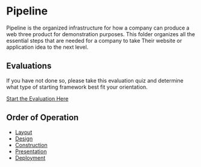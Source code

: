 # Pipeline
Pipeline is the organized infrastructure for how a company can produce a web three product for demonstration purposes. This folder organizes all the essential steps that are needed for a company to take  Their website or application idea to the next level.

## Evaluations

If you have not done so, please take this evaluation quiz and determine what type of starting framework best fit your orientation.

[Start the Evaluation Here]()

## Order of Operation 
* [Layout](https://github.com/SageJames/Web3-Hub/tree/main/Pipeline/Layout)
* [Design](https://github.com/SageJames/Web3-Hub/tree/main/Pipeline/Design)
* [Construction](https://github.com/SageJames/Web3-Hub/tree/main/Pipeline/Construction)
* [Presentation](https://github.com/SageJames/Web3-Hub/tree/main/Pipeline/Presentation)
* [Deployment](https://github.com/SageJames/Web3-Hub/tree/main/Pipeline/Deployment)
